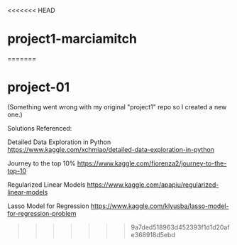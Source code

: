 <<<<<<< HEAD
# project1-marciamitch
=======
# project-01

(Something went wrong with my original "project1" repo so I created a new one.)


Solutions Referenced:

Detailed Data Exploration in Python
https://www.kaggle.com/xchmiao/detailed-data-exploration-in-python

Journey to the top 10%
https://www.kaggle.com/fiorenza2/journey-to-the-top-10

Regularized Linear Models
https://www.kaggle.com/apapiu/regularized-linear-models

Lasso Model for Regression
https://www.kaggle.com/klyusba/lasso-model-for-regression-problem


>>>>>>> 9a7ded518963d452393f1d1d20afe368918d5ebd
